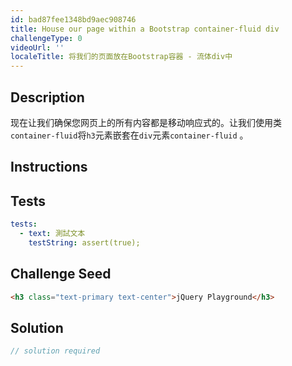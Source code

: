 ```yaml
---
id: bad87fee1348bd9aec908746
title: House our page within a Bootstrap container-fluid div
challengeType: 0
videoUrl: ''
localeTitle: 将我们的页面放在Bootstrap容器 - 流体div中
---
```


## Description
<section id="description">现在让我们确保您网页上的所有内容都是移动响应式的。让我们使用类<code>container-fluid</code>将<code>h3</code>元素嵌套在<code>div</code>元素<code>container-fluid</code> 。 </section>

## Instructions
<section id="instructions">
</section>

## Tests
<section id='tests'>

```yml
tests:
  - text: 測試文本
    testString: assert(true);

```

</section>

## Challenge Seed
<section id='challengeSeed'>

<div id='html-seed'>

```html
<h3 class="text-primary text-center">jQuery Playground</h3>

```

</div>



</section>

## Solution
<section id='solution'>

```js
// solution required
```
</section>
